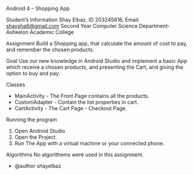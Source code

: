 Android 4 – Shopping App

 Student’s Information
 Shay Elbaz, ID 203245816, Email: shaysha6@gmail.com
 Second Year Computer Science Department- Ashkelon Academic College

 Assignment
 Build a Shopping app, that calculate the amount of cost to pay, and remember the chosen products.

 Goal
 Use our new knowledge in Android Studio and implement a basic App which receive a chosen products,
 and presenting the Cart, and giving the option to buy and pay.

 Classes
 * MainActivity - The Front Page contains all the products.
 * CustomAdapter - Contain the list properties in cart.
 * CartActivity - The Cart Page - Checkout Page.

 Running the program
 1. Open Android Studio
 2. Open the Project.
 3. Run The App with a virtual machine or your connected phone.

 Algorithms
 No algorithems were used in this assignment.
 * @author shayelbaz
